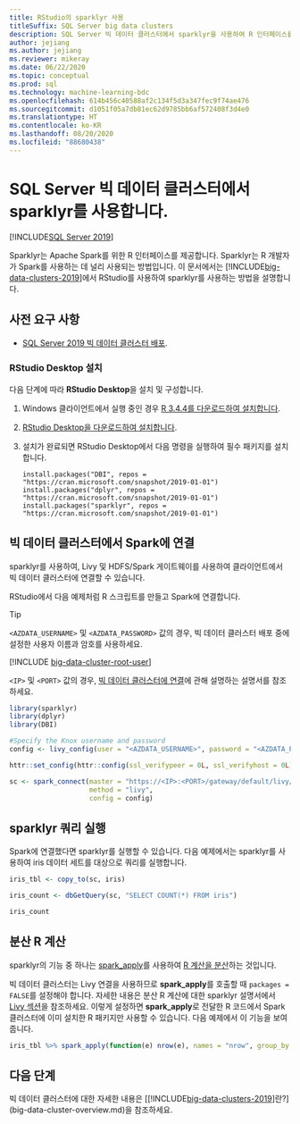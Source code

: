```yaml
---
title: RStudio의 sparklyr 사용
titleSuffix: SQL Server big data clusters
description: SQL Server 빅 데이터 클러스터에서 sparklyr을 사용하여 R 인터페이스를 통해 Spark에 연결하는 방법을 알아봅니다.
author: jejiang
ms.author: jejiang
ms.reviewer: mikeray
ms.date: 06/22/2020
ms.topic: conceptual
ms.prod: sql
ms.technology: machine-learning-bdc
ms.openlocfilehash: 614b456c40588af2c134f5d3a347fec9f74ae476
ms.sourcegitcommit: d1051f05a7db81ec62d9785bb6af572408f3d4e0
ms.translationtype: HT
ms.contentlocale: ko-KR
ms.lasthandoff: 08/20/2020
ms.locfileid: "88680438"
---
```

# <a name="use-sparklyr-in-sql-server-big-data-cluster"></a>SQL Server 빅 데이터 클러스터에서 sparklyr를 사용합니다.

[!INCLUDE[SQL Server 2019](../includes/applies-to-version/sqlserver2019.md)]

Sparklyr는 Apache Spark를 위한 R 인터페이스를 제공합니다. Sparklyr는 R 개발자가 Spark를 사용하는 데 널리 사용되는 방법입니다. 이 문서에서는 [!INCLUDE[big-data-clusters-2019](../includes/ssbigdataclusters-ver15.md)]에서 RStudio를 사용하여 sparklyr를 사용하는 방법을 설명합니다.

## <a name="prerequisites"></a>사전 요구 사항

- [SQL Server 2019 빅 데이터 클러스터 배포](quickstart-big-data-cluster-deploy.md).

### <a name="install-rstudio-desktop"></a>RStudio Desktop 설치

다음 단계에 따라 **RStudio Desktop**을 설치 및 구성합니다.

1. Windows 클라이언트에서 실행 중인 경우 [R 3.4.4를 다운로드하여 설치합니다](https://cran.rstudio.com/bin/windows/base/old/3.4.4).

1. [RStudio Desktop을 다운로드하여 설치합니다](https://www.rstudio.com/products/rstudio/download/).

1. 설치가 완료되면 RStudio Desktop에서 다음 명령을 실행하여 필수 패키지를 설치합니다.

   ```RStudioDesktop
   install.packages("DBI", repos = "https://cran.microsoft.com/snapshot/2019-01-01")
   install.packages("dplyr", repos = "https://cran.microsoft.com/snapshot/2019-01-01")
   install.packages("sparklyr", repos = "https://cran.microsoft.com/snapshot/2019-01-01")
   ```

## <a name="connect-to-spark-in-a-big-data-cluster"></a>빅 데이터 클러스터에서 Spark에 연결

sparklyr를 사용하여, Livy 및 HDFS/Spark 게이트웨이를 사용하여 클라이언트에서 빅 데이터 클러스터에 연결할 수 있습니다. 

RStudio에서 다음 예제처럼 R 스크립트를 만들고 Spark에 연결합니다.

> [!TIP]
> `<AZDATA_USERNAME>` 및 `<AZDATA_PASSWORD>` 값의 경우, 빅 데이터 클러스터 배포 중에 설정한 사용자 이름과 암호를 사용하세요.

[!INCLUDE [big-data-cluster-root-user](../includes/big-data-cluster-root-user.md)]

`<IP>` 및 `<PORT>` 값의 경우, [빅 데이터 클러스터에 연결](connect-to-big-data-cluster.md)에 관해 설명하는 설명서를 참조하세요.

```r
library(sparklyr)
library(dplyr)
library(DBI)

#Specify the Knox username and password
config <- livy_config(user = "<AZDATA_USERNAME>", password = "<AZDATA_PASSWORD>")

httr::set_config(httr::config(ssl_verifypeer = 0L, ssl_verifyhost = 0L))

sc <- spark_connect(master = "https://<IP>:<PORT>/gateway/default/livy/v1",
                    method = "livy",
                    config = config)
```

## <a name="run-sparklyr-queries"></a>sparklyr 쿼리 실행

Spark에 연결했다면 sparklyr를 실행할 수 있습니다. 다음 예제에서는 sparklyr를 사용하여 iris 데이터 세트를 대상으로 쿼리를 실행합니다.

```r
iris_tbl <- copy_to(sc, iris)

iris_count <- dbGetQuery(sc, "SELECT COUNT(*) FROM iris")

iris_count
```

## <a name="distributed-r-computations"></a>분산 R 계산

sparklyr의 기능 중 하나는 [spark_apply](https://spark.rstudio.com/guides/distributed-r/#apply-an-r-function-to-a-spark-object)를 사용하여 [R 계산을 분산](https://spark.rstudio.com/guides/distributed-r/)하는 것입니다.

빅 데이터 클러스터는 Livy 연결을 사용하므로 **spark_apply**를 호출할 때 `packages = FALSE`를 설정해야 합니다. 자세한 내용은 분산 R 계산에 대한 sparklyr 설명서에서 [Livy 섹션](https://spark.rstudio.com/guides/distributed-r/#livy)을 참조하세요. 이렇게 설정하면 **spark_apply**로 전달한 R 코드에서 Spark 클러스터에 이미 설치한 R 패키지만 사용할 수 있습니다. 다음 예제에서 이 기능을 보여 줍니다.

```r
iris_tbl %>% spark_apply(function(e) nrow(e), names = "nrow", group_by = "Species", packages = FALSE)
```

## <a name="next-steps"></a>다음 단계

빅 데이터 클러스터에 대한 자세한 내용은 [[!INCLUDE[big-data-clusters-2019](../includes/ssbigdataclusters-ver15.md)]란?](big-data-cluster-overview.md)을 참조하세요.
